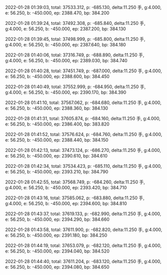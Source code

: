 2022-01-28 01:39:03, total: 37533.312, p: -685.130, delta:11.250 手, g:4.000, e: 56.250, b: -450.000, ep: 2388.470, bp: 384.200

2022-01-28 01:39:24, total: 37492.308, p: -685.840, delta:11.250 手, g:4.000, e: 56.250, b: -450.000, ep: 2387.200, bp: 384.130

2022-01-28 01:39:45, total: 37498.999, p: -685.800, delta:11.250 手, g:4.000, e: 56.250, b: -450.000, ep: 2387.640, bp: 384.180

2022-01-28 01:40:06, total: 37316.749, p: -688.890, delta:11.250 手, g:4.000, e: 56.250, b: -450.000, ep: 2389.030, bp: 384.740

2022-01-28 01:40:28, total: 37451.749, p: -687.000, delta:11.250 手, g:4.000, e: 56.250, b: -450.000, ep: 2388.600, bp: 384.450

2022-01-28 01:40:49, total: 37552.999, p: -684.950, delta:11.250 手, g:4.000, e: 56.250, b: -450.000, ep: 2390.170, bp: 384.390

2022-01-28 01:41:10, total: 37567.062, p: -684.680, delta:11.250 手, g:4.000, e: 56.250, b: -450.000, ep: 2388.360, bp: 384.130

2022-01-28 01:41:31, total: 37605.874, p: -684.160, delta:11.250 手, g:4.000, e: 56.250, b: -450.000, ep: 2386.400, bp: 383.820

2022-01-28 01:41:52, total: 37576.624, p: -684.760, delta:11.250 手, g:4.000, e: 56.250, b: -450.000, ep: 2388.440, bp: 384.150

2022-01-28 01:42:13, total: 37473.124, p: -686.270, delta:11.250 手, g:4.000, e: 56.250, b: -450.000, ep: 2390.610, bp: 384.610

2022-01-28 01:42:34, total: 37534.423, p: -685.110, delta:11.250 手, g:4.000, e: 56.250, b: -450.000, ep: 2393.210, bp: 384.790

2022-01-28 01:42:55, total: 37568.749, p: -684.260, delta:11.250 手, g:4.000, e: 56.250, b: -450.000, ep: 2393.420, bp: 384.710

2022-01-28 01:43:16, total: 37585.062, p: -683.880, delta:11.250 手, g:4.000, e: 56.250, b: -450.000, ep: 2394.600, bp: 384.810

2022-01-28 01:43:37, total: 37619.133, p: -682.990, delta:11.250 手, g:4.000, e: 56.250, b: -450.000, ep: 2394.290, bp: 384.660

2022-01-28 01:43:58, total: 37611.900, p: -682.820, delta:11.250 手, g:4.000, e: 56.250, b: -450.000, ep: 2391.180, bp: 384.250

2022-01-28 01:44:19, total: 37653.079, p: -682.120, delta:11.250 手, g:4.000, e: 56.250, b: -450.000, ep: 2394.040, bp: 384.520

2022-01-28 01:44:40, total: 37611.204, p: -683.120, delta:11.250 手, g:4.000, e: 56.250, b: -450.000, ep: 2394.080, bp: 384.650